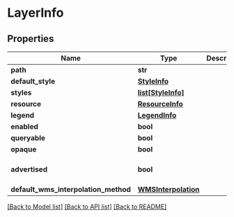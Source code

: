 # LayerInfo

## Properties
Name | Type | Description | Notes
------------ | ------------- | ------------- | -------------
**path** | **str** |  | [optional] 
**default_style** | [**StyleInfo**](StyleInfo.md) |  | [optional] 
**styles** | [**list[StyleInfo]**](StyleInfo.md) |  | [optional] 
**resource** | [**ResourceInfo**](ResourceInfo.md) |  | [optional] 
**legend** | [**LegendInfo**](LegendInfo.md) |  | [optional] 
**enabled** | **bool** |  | [optional] 
**queryable** | **bool** |  | [optional] 
**opaque** | **bool** |  | [optional] 
**advertised** | **bool** |  | [optional] [default to True]
**default_wms_interpolation_method** | [**WMSInterpolation**](WMSInterpolation.md) |  | [optional] 

[[Back to Model list]](../README.md#documentation-for-models) [[Back to API list]](../README.md#documentation-for-api-endpoints) [[Back to README]](../README.md)

